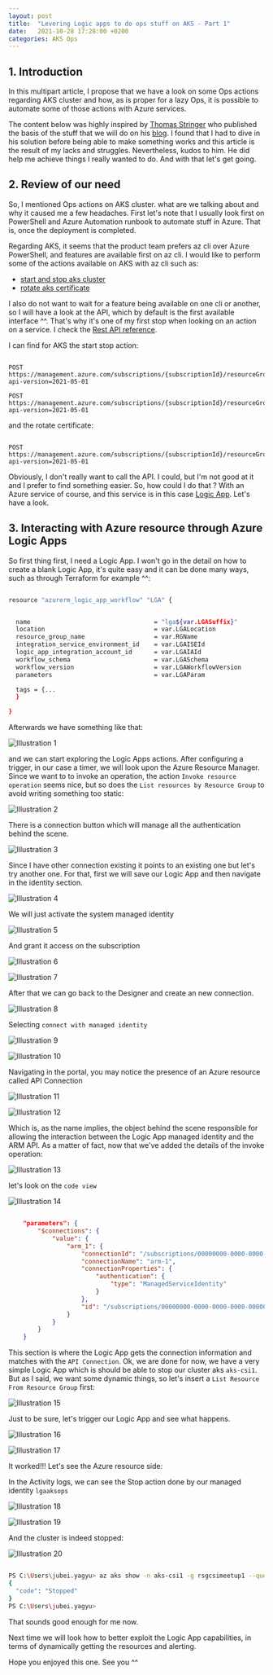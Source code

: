 ```yaml
---
layout: post
title:  "Levering Logic apps to do ops stuff on AKS - Part 1"
date:   2021-10-28 17:28:00 +0200
categories: AKS Ops
---
```


## 1. Introduction  

In this multipart article, I propose that we have a look on some Ops actions regarding AKS cluster and how, as is proper for a lazy Ops, it is possible to automate some of those actions with Azure services.

The content below was highly inspired by [Thomas Stringer](https://www.linkedin.com/in/trstringer/) who published the basis of the stuff that we will do on his [blog](https://trstringer.com/schedule-aks-start-stop-automatically).
I found that I had to dive in his solution before being able to make something works and this article is the result of my lacks and struggles.
Nevertheless, kudos to him. He did help me achieve things I really wanted to do.
And with that let's get going.  

## 2. Review of our need  

So, I mentioned Ops actions on AKS cluster. what are we talking about and why it caused me a few headaches.
First let's note that I usually look first on PowerShell and Azure Automation runbook to automate stuff in Azure.
That is, once the deployment is completed.

Regarding AKS, it seems that the product team prefers az cli over Azure PowerShell, and features are available first on az cli.
I would like to perform some of the actions available on AKS with az cli such as:

- [start and stop aks cluster](https://docs.microsoft.com/en-us/azure/aks/start-stop-cluster?tabs=azure-cli)
- [rotate aks certificate](https://docs.microsoft.com/en-us/azure/aks/certificate-rotation)

I also do not want to wait for a feature being available on one cli or another, so I will have a look at the API, which by default is the first available interface ^^.
That's why it's one of my first stop when looking on an action on a service. I check the [Rest API reference](https://docs.microsoft.com/en-us/rest/api/azure/).

I can find for AKS the start stop action:  

```http

POST https://management.azure.com/subscriptions/{subscriptionId}/resourceGroups/{resourceGroupName}/providers/Microsoft.ContainerService/managedClusters/{resourceName}/start?api-version=2021-05-01

POST https://management.azure.com/subscriptions/{subscriptionId}/resourceGroups/{resourceGroupName}/providers/Microsoft.ContainerService/managedClusters/{resourceName}/stop?api-version=2021-05-01

```
  
and the rotate certificate:  

```http

POST https://management.azure.com/subscriptions/{subscriptionId}/resourceGroups/{resourceGroupName}/providers/Microsoft.ContainerService/managedClusters/{resourceName}/rotateClusterCertificates?api-version=2021-05-01

```
  
Obviously, I don't really want to call the API. I could, but I'm not good at it and I prefer to find something easier.
So, how could I do that ?
With an Azure service of course, and this service is in this case [Logic App](https://docs.microsoft.com/en-us/azure/logic-apps/). Let's have a look.  

## 3. Interacting with Azure resource through Azure Logic Apps  

So first thing first, I need a Logic App.
I won't go in the detail on how to create a blank Logic App, it's quite easy and it can be done many ways, such as through Terraform for example ^^:  

```bash

resource "azurerm_logic_app_workflow" "LGA" {


  name                                  = "lga${var.LGASuffix}"
  location                              = var.LGALocation
  resource_group_name                   = var.RGName
  integration_service_environment_id    = var.LGAISEId
  logic_app_integration_account_id      = var.LGAIAId
  workflow_schema                       = var.LGASchema
  workflow_version                      = var.LGAWorkflowVersion
  parameters                            = var.LGAParam

  tags = {...
  } 

}

```
  
Afterwards we have something like that:  

![Illustration 1](/assets/aksops01.png)
  
and we can start exploring the Logic Apps actions.
After configuring a trigger, in our case a timer, we will look upon the Azure Resource Manager.
Since we want to to invoke an operation, the action `Invoke resource operation` seems nice, but so does the `List resources by Resource Group` to avoid writing something too static:  

![Illustration 2](/assets/aksops02.png)
  
There is a connection button which will manage all the authentication behind the scene.  

![Illustration 3](/assets/aksops03.png)
  
Since I have other connection existing it points to an existing one but let's try another one.
For that, first we will save our Logic App and then navigate in the identity section.  
  
![Illustration 4](/assets/aksops04.png)
  
We will just activate the system managed identity  

![Illustration 5](/assets/aksops05.png)
  
And grant it access on the subscription  
  
![Illustration 6](/assets/aksops06.png)
  
![Illustration 7](/assets/aksops07.png)
  
After that we can go back to the Designer and create an new connection.  

![Illustration 8](/assets/aksops08.png)
  
Selecting `connect with managed identity`  

![Illustration 9](/assets/aksops09.png)
  
![Illustration 10](/assets/aksops10.png)
  
Navigating in the portal, you may notice the presence of an Azure resource called API Connection  

![Illustration 11](/assets/aksops11.png)
  
![Illustration 12](/assets/aksops12.png)
  
Which is, as the name implies, the object behind the scene responsible for allowing the interaction between the Logic App managed identity and the ARM API.
As a matter of fact, now that we've added the details of the invoke operation:  

![Illustration 13](/assets/aksops13.png)
  
let's look on the `code view`  

![Illustration 14](/assets/aksops14.png)
  
```json

    "parameters": {
        "$connections": {
            "value": {
                "arm_1": {
                    "connectionId": "/subscriptions/00000000-0000-0000-0000-000000000000/resourceGroups/rg-tra-cpt-AzAuto/providers/Microsoft.Web/connections/arm-1",
                    "connectionName": "arm-1",
                    "connectionProperties": {
                        "authentication": {
                            "type": "ManagedServiceIdentity"
                        }
                    },
                    "id": "/subscriptions/00000000-0000-0000-0000-000000000000/providers/Microsoft.Web/locations/westeurope/managedApis/arm"
                }
            }
        }
    }

```
  
This section is where the Logic App gets the connection information and matches with the `API Connection`.
Ok, we are done for now, we have a very simple Logic App which is should be able to stop our cluster aks `aks-csi1`.
But as I said, we want some dynamic things, so let's insert a `List Resource From Resource Group` first:  

![Illustration 15](/assets/aksops15.png)
  
Just to be sure, let's trigger our Logic App and see what happens.  

![Illustration 16](/assets/aksops16.png)
  
![Illustration 17](/assets/aksops17.png)
  
It worked!!!
Let's see the Azure resource side:

In the Activity logs, we can see the Stop action done by our managed identity `lgaaksops`  

![Illustration 18](/assets/aksops18.png)
  
![Illustration 19](/assets/aksops19.png)
  
And the cluster is indeed stopped:  

![Illustration 20](/assets/aksops20.png)
  
```bash

PS C:\Users\jubei.yagyu> az aks show -n aks-csi1 -g rsgcsimeetup1 --query powerState
{
  "code": "Stopped"
}
PS C:\Users\jubei.yagyu>

```

That sounds good enough for me now.

Next time we will look how to better exploit the Logic App capabilities, in terms of dynamically getting the resources and alerting.

Hope you enjoyed this one.
See you ^^
